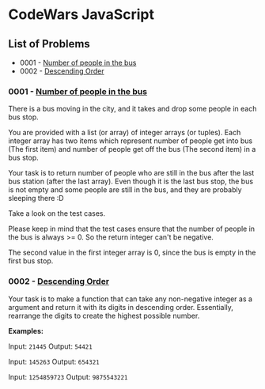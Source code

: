 # CodeWars JavaScript

## List of Problems
- 0001 - [Number of people in the bus](#number-of-people-in-the-bus)
- 0002 - [Descending Order](#descending-order)

### 0001 - [Number of people in the bus](https://www.codewars.com/kata/number-of-people-in-the-bus)
There is a bus moving in the city, and it takes and drop some people in each bus stop.

You are provided with a list (or array) of integer arrays (or tuples). Each integer array has two items which represent number of people get into bus (The first item) and number of people get off the bus (The second item) in a bus stop.

Your task is to return number of people who are still in the bus after the last bus station (after the last array). Even though it is the last bus stop, the bus is not empty and some people are still in the bus, and they are probably sleeping there :D

Take a look on the test cases.

Please keep in mind that the test cases ensure that the number of people in the bus is always >= 0. So the return integer can't be negative.

The second value in the first integer array is 0, since the bus is empty in the first bus stop.

### 0002 - [Descending Order](https://www.codewars.com/kata/descending-order)
Your task is to make a function that can take any non-negative integer as a argument and return it with its digits in descending order. Essentially, rearrange the digits to create the highest possible number.

**Examples:**

Input: `21445` Output: `54421`

Input: `145263` Output: `654321`

Input: `1254859723` Output: `9875543221`
